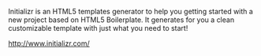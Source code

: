 Initializr is an HTML5 templates generator to help you getting started with a new project based on HTML5 Boilerplate. It generates for you a clean customizable template with just what you need to start!

http://www.initializr.com/